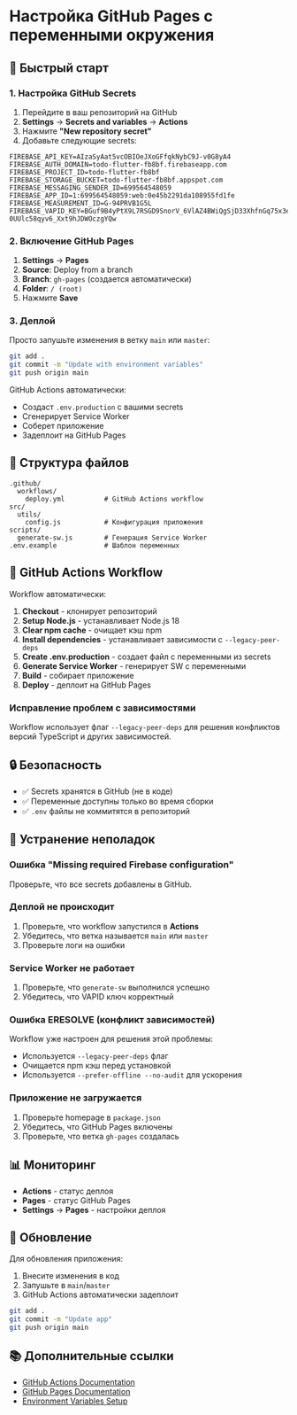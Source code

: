 # Настройка GitHub Pages с переменными окружения

## 🚀 Быстрый старт

### 1. Настройка GitHub Secrets

1. Перейдите в ваш репозиторий на GitHub
2. **Settings** → **Secrets and variables** → **Actions**
3. Нажмите **"New repository secret"**
4. Добавьте следующие secrets:

```
FIREBASE_API_KEY=AIzaSyAat5vcOBIOeJXoGFfqkNybC9J-v0G8yA4
FIREBASE_AUTH_DOMAIN=todo-flutter-fb8bf.firebaseapp.com
FIREBASE_PROJECT_ID=todo-flutter-fb8bf
FIREBASE_STORAGE_BUCKET=todo-flutter-fb8bf.appspot.com
FIREBASE_MESSAGING_SENDER_ID=699564548059
FIREBASE_APP_ID=1:699564548059:web:0e45b2291da108955fd1fe
FIREBASE_MEASUREMENT_ID=G-94PRVB1G5L
FIREBASE_VAPID_KEY=BGuf9B4yPtX9L7RSGD9SnorV_6VlAZ4BWiQgSjD33XhfnGq75x3ev_pTxVj-0UUlc58qyv6_Xxt9hJDWOczgYQw
```

### 2. Включение GitHub Pages

1. **Settings** → **Pages**
2. **Source**: Deploy from a branch
3. **Branch**: `gh-pages` (создается автоматически)
4. **Folder**: `/ (root)`
5. Нажмите **Save**

### 3. Деплой

Просто запушьте изменения в ветку `main` или `master`:

```bash
git add .
git commit -m "Update with environment variables"
git push origin main
```

GitHub Actions автоматически:
- Создаст `.env.production` с вашими secrets
- Сгенерирует Service Worker
- Соберет приложение
- Задеплоит на GitHub Pages

## 📁 Структура файлов

```
.github/
  workflows/
    deploy.yml          # GitHub Actions workflow
src/
  utils/
    config.js           # Конфигурация приложения
scripts/
  generate-sw.js        # Генерация Service Worker
.env.example            # Шаблон переменных
```

## 🔧 GitHub Actions Workflow

Workflow автоматически:

1. **Checkout** - клонирует репозиторий
2. **Setup Node.js** - устанавливает Node.js 18
3. **Clear npm cache** - очищает кэш npm
4. **Install dependencies** - устанавливает зависимости с `--legacy-peer-deps`
5. **Create .env.production** - создает файл с переменными из secrets
6. **Generate Service Worker** - генерирует SW с переменными
7. **Build** - собирает приложение
8. **Deploy** - деплоит на GitHub Pages

### Исправление проблем с зависимостями

Workflow использует флаг `--legacy-peer-deps` для решения конфликтов версий TypeScript и других зависимостей.

## 🔒 Безопасность

- ✅ Secrets хранятся в GitHub (не в коде)
- ✅ Переменные доступны только во время сборки
- ✅ `.env` файлы не коммитятся в репозиторий

## 🐛 Устранение неполадок

### Ошибка "Missing required Firebase configuration"
Проверьте, что все secrets добавлены в GitHub.

### Деплой не происходит
1. Проверьте, что workflow запустился в **Actions**
2. Убедитесь, что ветка называется `main` или `master`
3. Проверьте логи на ошибки

### Service Worker не работает
1. Проверьте, что `generate-sw` выполнился успешно
2. Убедитесь, что VAPID ключ корректный

### Ошибка ERESOLVE (конфликт зависимостей)
Workflow уже настроен для решения этой проблемы:
- Используется `--legacy-peer-deps` флаг
- Очищается npm кэш перед установкой
- Используется `--prefer-offline --no-audit` для ускорения

### Приложение не загружается
1. Проверьте homepage в `package.json`
2. Убедитесь, что GitHub Pages включены
3. Проверьте, что ветка `gh-pages` создалась

## 📊 Мониторинг

- **Actions** - статус деплоя
- **Pages** - статус GitHub Pages
- **Settings** → **Pages** - настройки деплоя

## 🔄 Обновление

Для обновления приложения:

1. Внесите изменения в код
2. Запушьте в `main`/`master`
3. GitHub Actions автоматически задеплоит

```bash
git add .
git commit -m "Update app"
git push origin main
```

## 📚 Дополнительные ссылки

- [GitHub Actions Documentation](https://docs.github.com/en/actions)
- [GitHub Pages Documentation](https://docs.github.com/en/pages)
- [Environment Variables Setup](../ENVIRONMENT_SETUP.md)

